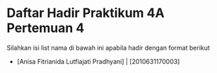 # Daftar Hadir Praktikum 4A Pertemuan 4
Silahkan isi list nama di bawah ini apabila hadir dengan format berikut

- [Anisa Fitrianida Lutfiajati Pradhyani] | [2010631170003]
